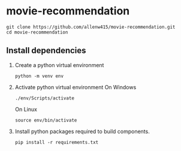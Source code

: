 # movie-recommendation
```
git clone https://github.com/allenw415/movie-recommendation.git
cd movie-recommendation
```
## Install dependencies
1. Create a python virtual environment
   ```
   python -m venv env
   ```
2. Activate python virtual environment
   On Windows
   ```
   ./env/Scripts/activate
   ```
   On Linux
   ```
   source env/bin/activate
   ```
   
4. Install python packages required to build components.
   ```
   pip install -r requirements.txt
   ```

